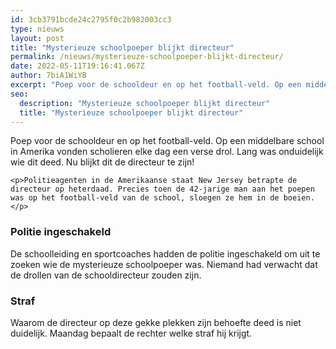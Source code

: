 ```yaml
---
id: 3cb3791bcde24c2795f0c2b982003cc3
type: nieuws
layout: post
title: "Mysterieuze schoolpoeper blijkt directeur"
permalink: /nieuws/mysterieuze-schoolpoeper-blijkt-directeur/
date: 2022-05-11T19:16:41.067Z
author: 7biA1WiYB
excerpt: "Poep voor de schooldeur en op het football-veld. Op een middelbare school in Amerika vonden scholieren elke dag een verse drol. Lang was onduidelijk wie dit deed. Nu blijkt dit de directeur te zijn!  "
seo:
  description: "Mysterieuze schoolpoeper blijkt directeur"
  title: "Mysterieuze schoolpoeper blijkt directeur"
---
```

Poep voor de schooldeur en op het football-veld. Op een middelbare school in Amerika vonden scholieren elke dag een verse drol. Lang was onduidelijk wie dit deed. Nu blijkt dit de directeur te zijn!  

    <p>Politieagenten in de Amerikaanse staat New Jersey betrapte de directeur op heterdaad. Precies toen de 42-jarige man aan het poepen was op het football-veld van de school, sloegen ze hem in de boeien.</p>
<h3>Politie ingeschakeld</h3>
<p>De schoolleiding en sportcoaches hadden de politie ingeschakeld om uit te zoeken wie de mysterieuze schoolpoeper was. Niemand had verwacht dat de drollen van de schooldirecteur zouden zijn.</p>
<h3>Straf</h3>
<p>Waarom de directeur op deze gekke plekken zijn behoefte deed is niet duidelijk. Maandag bepaalt de rechter welke straf hij krijgt. </p>  
